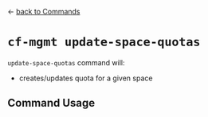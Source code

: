 &larr; [back to Commands](../README.md)

# `cf-mgmt update-space-quotas`

`update-space-quotas` command will:
- creates/updates quota for a given space

## Command Usage
